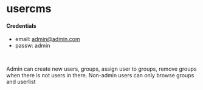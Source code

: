 # usercms

#### Credentials

*   email: admin@admin.com
*   passw:  admin



<br />

Admin can create new users, groups, assign user to groups, remove groups when there is not users in there.
Non-admin users can only browse groups and userlist


